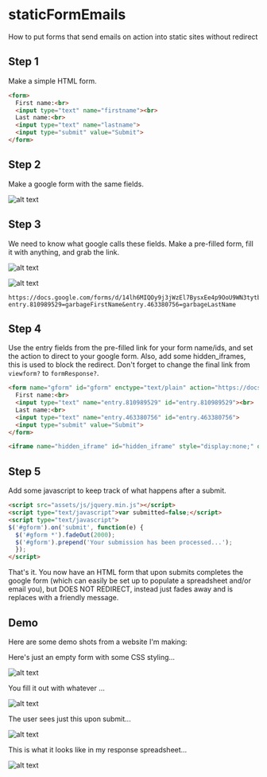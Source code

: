 # staticFormEmails

How to put forms that send emails on action into static sites without redirect

## Step 1

Make a simple HTML form.

```html
<form>
  First name:<br>
  <input type="text" name="firstname"><br>
  Last name:<br>
  <input type="text" name="lastname">
  <input type="submit" value="Submit">
</form>
```

## Step 2

Make a google form with the same fields.

![alt text](https://github.com/toperkin/staticFormEmails/raw/master/newForm.png)

## Step 3

We need to know what google calls these fields. Make a pre-filled form, fill it with anything, and grab the link.

![alt text](https://github.com/toperkin/staticFormEmails/raw/master/prefilled.png)

![alt text](https://github.com/toperkin/staticFormEmails/raw/master/getlink.png)

```
https://docs.google.com/forms/d/14lh6MIQOy9j3jWzEl7BysxEe4p9OoU9WN3tytbQjj1I/viewform?entry.810989529=garbageFirstName&entry.463380756=garbageLastName
```

## Step 4

Use the entry fields from the pre-filled link for your form name/ids, and set the action to direct to your google form. Also, add some hidden\_iframes, this is used to block the redirect. Don't forget to change the final link from `viewform?` to `formResponse?`.

```html
<form name="gform" id="gform" enctype="text/plain" action="https://docs.google.com/forms/d/14lh6MIQOy9j3jWzEl7BysxEe4p9OoU9WN3tytbQjj1I/formResponse?" target="hidden_iframe" onsubmit="submitted=true;">
  First name:<br>
  <input type="text" name="entry.810989529" id="entry.810989529"><br>
  Last name:<br>
  <input type="text" name="entry.463380756" id="entry.463380756">
  <input type="submit" value="Submit">
</form>

<iframe name="hidden_iframe" id="hidden_iframe" style="display:none;" onload="if(submitted) {}"></iframe>
```

## Step 5

Add some javascript to keep track of what happens after a submit.

```html
<script src="assets/js/jquery.min.js"></script>
<script type="text/javascript">var submitted=false;</script>
<script type="text/javascript">
$('#gform').on('submit', function(e) {
  $('#gform *').fadeOut(2000);
  $('#gform').prepend('Your submission has been processed...');
  });
</script>
```

That's it. You now have an HTML form that upon submits completes the google form (which can easily be set up to populate a spreadsheet and/or email you), but DOES NOT REDIRECT, instead just fades away and is replaces with a friendly message.

## Demo

Here are some demo shots from a website I'm making:

Here's just an empty form with some CSS styling...

![alt text](https://github.com/toperkin/staticFormEmails/raw/master/1.png)

You fill it out with whatever ...

![alt text](https://github.com/toperkin/staticFormEmails/raw/master/2.png)

The user sees just this upon submit...

![alt text](https://github.com/toperkin/staticFormEmails/raw/master/3.png)

This is what it looks like in my response spreadsheet...

![alt text](https://github.com/toperkin/staticFormEmails/raw/master/4.png)
